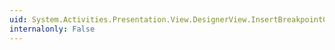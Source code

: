 ```yaml
---
uid: System.Activities.Presentation.View.DesignerView.InsertBreakpointCommand
internalonly: False
---
```

